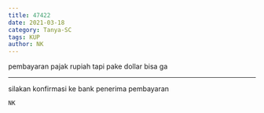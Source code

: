 ```yaml
---
title: 47422
date: 2021-03-18
category: Tanya-SC
tags: KUP
author: NK
---
```


pembayaran pajak rupiah tapi pake dollar bisa ga

---

silakan konfirmasi ke bank penerima pembayaran

`NK`

